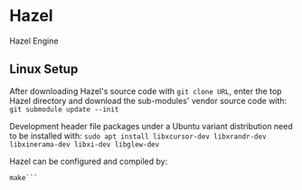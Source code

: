 # Hazel
Hazel Engine


## Linux Setup
After downloading Hazel's source code with `git clone URL`, enter the top Hazel directory and download the sub-modules' vendor source code with:
`git submodule update --init`

Development header file packages under a Ubuntu variant distribution need to be installed with:
`sudo apt install libxcursor-dev libxrandr-dev libxinerama-dev libxi-dev libglew-dev`

Hazel can be configured and compiled by:
```premake5 gmake
make```
